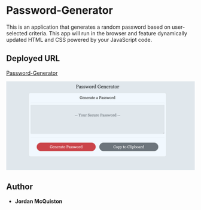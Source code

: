 # Password-Generator

This is an application that generates a random password based on user-selected criteria. This app will run in the browser and feature dynamically updated HTML and CSS powered by your JavaScript code.


## Deployed URL

[Password-Generator](https://jordancley.github.io/Password-Generator/)

![Password Generator UI](passGen.png)



## Author

* **Jordan McQuiston** 




